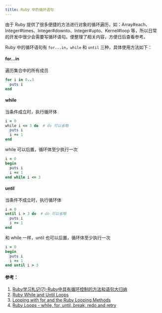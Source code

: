 ```yaml
---
title: Ruby 中的循环语句
---
```


由于 Ruby 提供了很多便捷的方法进行对象的循环遍历，如：Array#each、Integer#times、Integer#downto、Integer#upto、Kernel#loop 等，所以日常的开发中很少会需要写循环语句。便整理了相关内容，方便日后查看参考。

Ruby 中的循环语句有 `for...in`，`while` 和 `until` 三种，具体使用方法如下：

#### for...in
遍历集合中的所有成员

```ruby
for i in 0..3
  puts i
end
```

#### while
当条件成立时，执行循环体

```ruby
i = 0
while i <= 3 do  # do 可以省略
  puts i
  i += 1
end
```

while 可以后置，循环体至少执行一次

```ruby
i = 0
begin
  puts i
  i += 1
end while i <= 3
```

#### until
当条件不成立时，执行循环体

```ruby
i = 0
until i > 3 do  # do 可以省略
  puts i
  i += 1
end
```

和 while 一样，until 也可以后置，循环体至少执行一次

```ruby
i = 0
begin
  puts i
  i += 1
end until i > 3
```

#### **参考：**

1.  [Ruby学习札记(7)-Ruby中具有循环控制的方法和语句大归纳](http://blog.csdn.net/daydreamingboy/article/details/6725328)
1.  [Ruby While and Until Loops](http://www.techotopia.com/index.php/Ruby_While_and_Until_Loops)
1.  [Looping with for and the Ruby Looping Methods](http://www.techotopia.com/index.php/Looping_with_for_and_the_Ruby_Looping_Methods)
1.  [Ruby Loops - while, for, until, break, redo and retry](http://www.tutorialspoint.com/ruby/ruby_loops.htm)
